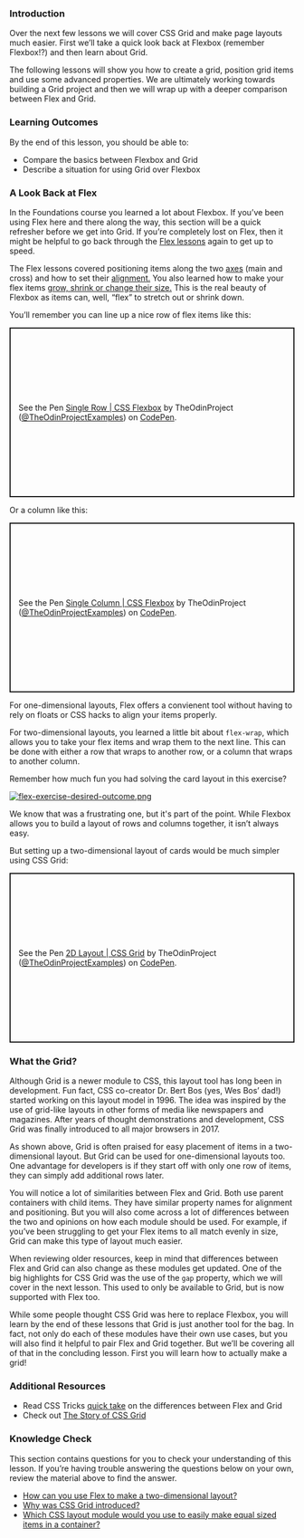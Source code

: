 ### Introduction

Over the next few lessons we will cover CSS Grid and make page layouts much easier. First we’ll take a quick look back at Flexbox (remember Flexbox!?) and then learn about Grid. 

The following lessons will show you how to create a grid, position grid items and use some advanced properties. We are ultimately working towards building a Grid project and then we will wrap up with a deeper comparison between Flex and Grid.

### Learning Outcomes

By the end of this lesson, you should be able to:

* Compare the basics between Flexbox and Grid
* Describe a situation for using Grid over Flexbox

### A Look Back at Flex

In the Foundations course you learned a lot about Flexbox. If you’ve been using Flex here and there along the way, this section will be a quick refresher before we get into Grid. If you’re completely lost on Flex, then it might be helpful to go back through the [Flex lessons](https://www.theodinproject.com/paths/foundations/courses/foundations/lessons/introduction-to-flexbox) again to get up to speed.

The Flex lessons covered positioning items along the two [axes](https://www.theodinproject.com/paths/foundations/courses/foundations/lessons/axes) (main and cross) and how to set their [alignment.](https://www.theodinproject.com/paths/foundations/courses/foundations/lessons/alignment) You also learned how to make your flex items [grow, shrink or change their size.](https://www.theodinproject.com/paths/foundations/courses/foundations/lessons/growing-and-shrinking) This is the real beauty of Flexbox as items can, well, “flex” to stretch out or shrink down. 

You’ll remember you can line up a nice row of flex items like this:

<p class="codepen" data-height="300" data-theme-id="dark" data-default-tab="css,result" data-slug-hash="XWeJbRy" data-editable="true" data-user="TheOdinProjectExamples" style="height: 300px; box-sizing: border-box; display: flex; align-items: center; justify-content: center; border: 2px solid; margin: 1em 0; padding: 1em;">
  <span>See the Pen <a href="https://codepen.io/TheOdinProjectExamples/pen/XWeJbRy">
  Single Row | CSS Flexbox</a> by TheOdinProject (<a href="https://codepen.io/TheOdinProjectExamples">@TheOdinProjectExamples</a>)
  on <a href="https://codepen.io">CodePen</a>.</span>
</p>
<script async src="https://cpwebassets.codepen.io/assets/embed/ei.js"></script>

Or a column like this:

<p class="codepen" data-height="300" data-theme-id="dark" data-default-tab="css,result" data-slug-hash="MWEYwoX" data-editable="true" data-user="TheOdinProjectExamples" style="height: 300px; box-sizing: border-box; display: flex; align-items: center; justify-content: center; border: 2px solid; margin: 1em 0; padding: 1em;">
  <span>See the Pen <a href="https://codepen.io/TheOdinProjectExamples/pen/MWEYwoX">
  Single Column | CSS Flexbox</a> by TheOdinProject (<a href="https://codepen.io/TheOdinProjectExamples">@TheOdinProjectExamples</a>)
  on <a href="https://codepen.io">CodePen</a>.</span>
</p>
<script async src="https://cpwebassets.codepen.io/assets/embed/ei.js"></script>

For one-dimensional layouts, Flex offers a convienent tool without having to rely on floats or CSS hacks to align your items properly.

For two-dimensional layouts, you learned a little bit about `flex-wrap`, which allows you to take your flex items and wrap them to the next line. This can be done with either a row that wraps to another row, or a column that wraps to another column. 

Remember how much fun you had solving the card layout in this exercise?

[![flex-exercise-desired-outcome.png](https://i.postimg.cc/vZ81HMkB/flex-exercise-desired-outcome.png)](https://github.com/TheOdinProject/css-exercises/tree/main/flex/07-flex-layout-2)

We know that was a frustrating one, but it's part of the point. While Flexbox allows you to build a layout of rows and columns together, it isn’t always easy. 

But setting up a two-dimensional layout of cards would be much simpler using CSS Grid:

<p class="codepen" data-height="300" data-theme-id="dark" data-default-tab="css,result" data-slug-hash="KKXwpZR" data-editable="true" data-user="TheOdinProjectExamples" style="height: 300px; box-sizing: border-box; display: flex; align-items: center; justify-content: center; border: 2px solid; margin: 1em 0; padding: 1em;">
  <span>See the Pen <a href="https://codepen.io/TheOdinProjectExamples/pen/KKXwpZR">
  2D Layout | CSS Grid</a> by TheOdinProject (<a href="https://codepen.io/TheOdinProjectExamples">@TheOdinProjectExamples</a>)
  on <a href="https://codepen.io">CodePen</a>.</span>
</p>
<script async src="https://cpwebassets.codepen.io/assets/embed/ei.js"></script>

### What the Grid?

Although Grid is a newer module to CSS, this layout tool has long been in development. Fun fact, CSS co-creator Dr. Bert Bos (yes, Wes Bos’ dad!) started working on this layout model in 1996. The idea was inspired by the use of grid-like layouts in other forms of media like newspapers and magazines. After years of thought demonstrations and development, CSS Grid was finally introduced to all major browsers in 2017.

As shown above, Grid is often praised for easy placement of items in a two-dimensional layout. But Grid can be used for one-dimensional layouts too. One advantage for developers is if they start off with only one row of items, they can simply add additional rows later.

You will notice a lot of similarities between Flex and Grid. Both use parent containers with child items. They have similar property names for alignment and positioning. But you will also come across a lot of differences between the two and opinions on how each module should be used. For example, if you’ve been struggling to get your Flex items to all match evenly in size, Grid can make this type of layout much easier.

When reviewing older resources, keep in mind that differences between Flex and Grid can also change as these modules get updated. One of the big highlights for CSS Grid was the use of the `gap` property, which we will cover in the next lesson. This used to only be available to Grid, but is now supported with Flex too.

While some people thought CSS Grid was here to replace Flexbox, you will learn by the end of these lessons that Grid is just another tool for the bag. In fact, not only do each of these modules have their own use cases, but you will also find it helpful to pair Flex and Grid together. But we’ll be covering all of that in the concluding lesson. First you will learn how to actually make a grid!

### Additional Resources
- Read CSS Tricks [quick take](https://css-tricks.com/quick-whats-the-difference-between-flexbox-and-grid/) on the differences between Flex and Grid
- Check out [The Story of CSS Grid](https://alistapart.com/article/the-story-of-css-grid-from-its-creators/)

### Knowledge Check
This section contains questions for you to check your understanding of this lesson. If you’re having trouble answering the questions below on your own, review the material above to find the answer.

- <a class="knowledge-check-link" href='#a-look-back-at-flex'>How can you use Flex to make a two-dimensional layout?</a>
- <a class="knowledge-check-link" href='#what-the-grid'>Why was CSS Grid introduced?</a>
- <a class="knowledge-check-link" href='#what-the-grid'>Which CSS layout module would you use to easily make equal sized items in a container?</a>
